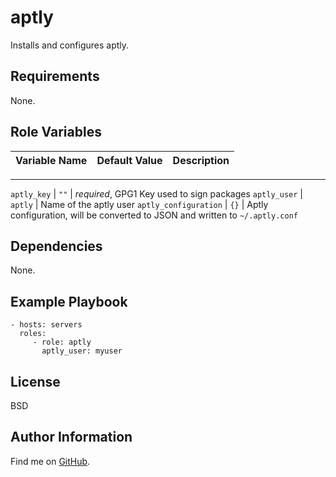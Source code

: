 aptly
=========

Installs and configures aptly.

Requirements
------------

None.

Role Variables
--------------


| Variable Name | Default Value | Description |
--------------- |---------------|--------------
---
`aptly_key` | `""` | *required*, GPG1 Key used to sign packages
`aptly_user` | `aptly` | Name of the aptly user
`aptly_configuration` | `{}` | Aptly configuration, will be converted to JSON and written to `~/.aptly.conf`

Dependencies
------------

None.

Example Playbook
----------------

    - hosts: servers
      roles:
         - role: aptly
           aptly_user: myuser

License
-------

BSD

Author Information
------------------

Find me on [GitHub](https://github.com/ThreeFx).
